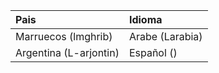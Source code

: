 
| Pais     | Idioma |
|:-----|:-----|
| Marruecos (lmghrib)     | Arabe (Larabia) |
| Argentina (L-arjontin)     | Español () |
